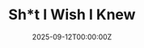 ---
display_title: "Sh*t I Wish I Knew"
title: "Sh*t I Wish I Knew"
date: 2025-09-12T00:00:00Z
draft: false
layout: event
poster: "/images/event_posters/2025-2026/woa-siwik.png"
poster_cover: "contain"
poster_position: "center"
short_description: "Learn essential tips from experienced students to make the most of university"
start_time: "2:30 - 3:30 PM EST"
location: "Tory Building 210"
location_link: "https://carleton.ca/campus/map/#TB"
background: "images/orientation2018-min.jpeg"
publishdate: 2025-08-25
tags:
- weekofawesome2025
---